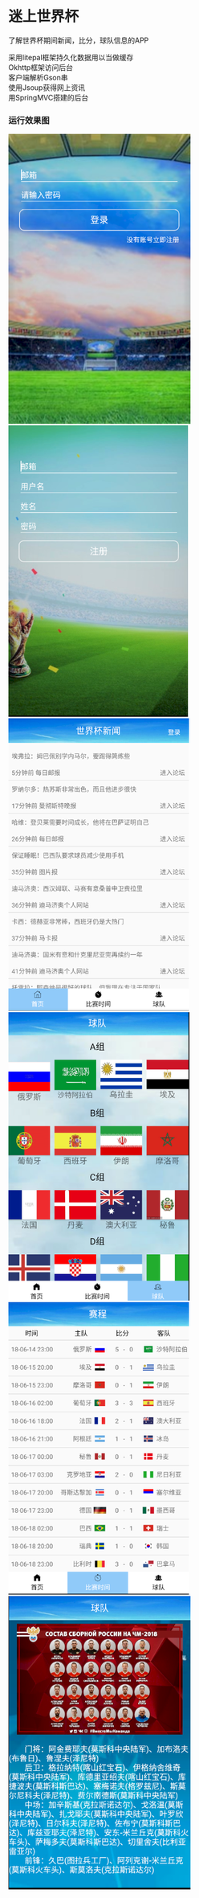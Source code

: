 # 迷上世界杯
了解世界杯期间新闻，比分，球队信息的APP  

采用litepal框架持久化数据用以当做缓存  
Okhttp框架访问后台  
客户端解析Gson串  
使用Jsoup获得网上资讯  
用SpringMVC搭建的后台  


### 运行效果图

![image](https://github.com/Lhaiyu/screenshot/blob/master/login.PNG)![image](https://github.com/Lhaiyu/screenshot/blob/master/register.PNG)![image](https://github.com/Lhaiyu/screenshot/blob/master/news.PNG)![image](https://github.com/Lhaiyu/screenshot/blob/master/team.PNG)![image](https://github.com/Lhaiyu/screenshot/blob/master/time.PNG)![image](https://github.com/Lhaiyu/screenshot/blob/master/team_context.PNG)
